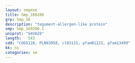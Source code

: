 ```yaml
---
layout: smgene
title: Smp_169200
grp: Smp_16
description: "tegument-allergen-like protein"
smp: Smp_169200.1
uniprot: "G4VA28"
length:   543
cdd: "COG5126, PLN03058, cl03131, pfam01221, pfam13499"
kk: ns
categories: sm
---
```

